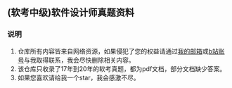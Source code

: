 ## (软考中级)软件设计师真题资料

### 说明
1. 仓库所有内容皆来自网络资源，如果侵犯了您的权益请通过[我的邮箱](mailto:1246450339@qq.com)或[b站账号](https://space.bilibili.com/3368545)与我取得联系，我会尽快删除相关内容。
2. 该仓库只收录了17年到20年的软考真题，都为pdf文档，部分文档缺少答案。
3. 如果您喜欢请给我一个star，我会感激不尽。
